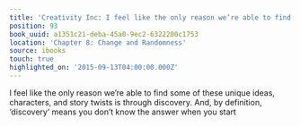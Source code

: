 ```yaml
---
title: 'Creativity Inc: I feel like the only reason we’re able to find some of these…'
position: 93
book_uuid: a1351c21-deba-45a0-9ec2-6322200c1753
location: 'Chapter 8: Change and Randomness'
source: ibooks
touch: true
highlighted_on: '2015-09-13T04:00:00.000Z'
---
```


I feel like the only reason we’re able to find some of these unique ideas, characters, and story twists is through discovery. And, by definition, ‘discovery’ means you don’t know the answer when you start